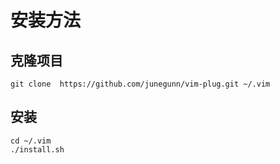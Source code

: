 # 安装方法
## 克隆项目
`git clone  https://github.com/junegunn/vim-plug.git ~/.vim`
## 安装 
```
cd ~/.vim     
./install.sh
```
